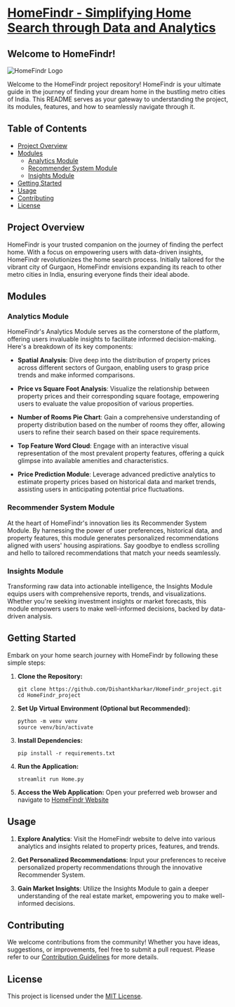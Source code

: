 # [HomeFindr - Simplifying Home Search through Data and Analytics](https://homefindrproject-s8u5a6zhtlghguwufpzkjm.streamlit.app/)

## Welcome to HomeFindr!

![HomeFindr Logo](https://github.com/Dishantkharkar/HomeFindr_project/assets/130529528/0b1c15b3-2920-4d27-8a0b-64b9f5ec1cd8.png)


Welcome to the HomeFindr project repository! HomeFindr is your ultimate guide in the journey of finding your dream home in the bustling metro cities of India. This README serves as your gateway to understanding the project, its modules, features, and how to seamlessly navigate through it.

## Table of Contents

- [Project Overview](#project-overview)
- [Modules](#modules)
  - [Analytics Module](#analytics-module)
  - [Recommender System Module](#recommender-system-module)
  - [Insights Module](#insights-module)
- [Getting Started](#getting-started)
- [Usage](#usage)
- [Contributing](#contributing)
- [License](#license)

## Project Overview

HomeFindr is your trusted companion on the journey of finding the perfect home. With a focus on empowering users with data-driven insights, HomeFindr revolutionizes the home search process. Initially tailored for the vibrant city of Gurgaon, HomeFindr envisions expanding its reach to other metro cities in India, ensuring everyone finds their ideal abode.

## Modules

### Analytics Module

HomeFindr's Analytics Module serves as the cornerstone of the platform, offering users invaluable insights to facilitate informed decision-making. Here's a breakdown of its key components:

- **Spatial Analysis**: Dive deep into the distribution of property prices across different sectors of Gurgaon, enabling users to grasp price trends and make informed comparisons.
  
- **Price vs Square Foot Analysis**: Visualize the relationship between property prices and their corresponding square footage, empowering users to evaluate the value proposition of various properties.
  
- **Number of Rooms Pie Chart**: Gain a comprehensive understanding of property distribution based on the number of rooms they offer, allowing users to refine their search based on their space requirements.
  
- **Top Feature Word Cloud**: Engage with an interactive visual representation of the most prevalent property features, offering a quick glimpse into available amenities and characteristics.
  
- **Price Prediction Module**: Leverage advanced predictive analytics to estimate property prices based on historical data and market trends, assisting users in anticipating potential price fluctuations.

### Recommender System Module

At the heart of HomeFindr's innovation lies its Recommender System Module. By harnessing the power of user preferences, historical data, and property features, this module generates personalized recommendations aligned with users' housing aspirations. Say goodbye to endless scrolling and hello to tailored recommendations that match your needs seamlessly.

### Insights Module

Transforming raw data into actionable intelligence, the Insights Module equips users with comprehensive reports, trends, and visualizations. Whether you're seeking investment insights or market forecasts, this module empowers users to make well-informed decisions, backed by data-driven analysis.

## Getting Started

Embark on your home search journey with HomeFindr by following these simple steps:

1. **Clone the Repository:**
   ```
   git clone https://github.com/Dishantkharkar/HomeFindr_project.git
   cd HomeFindr_project
   ```

2. **Set Up Virtual Environment (Optional but Recommended):**
   ```
   python -m venv venv
   source venv/bin/activate
   ```

3. **Install Dependencies:**
   ```
   pip install -r requirements.txt
   ```

4. **Run the Application:**
   ```
   streamlit run Home.py
   ```

5. **Access the Web Application:**
   Open your preferred web browser and navigate to [HomeFindr Website](https://homefindrproject-s8u5a6zhtlghguwufpzkjm.streamlit.app/)

## Usage

1. **Explore Analytics**: Visit the HomeFindr website to delve into various analytics and insights related to property prices, features, and trends.

2. **Get Personalized Recommendations**: Input your preferences to receive personalized property recommendations through the innovative Recommender System.

3. **Gain Market Insights**: Utilize the Insights Module to gain a deeper understanding of the real estate market, empowering you to make well-informed decisions.

## Contributing

We welcome contributions from the community! Whether you have ideas, suggestions, or improvements, feel free to submit a pull request. Please refer to our [Contribution Guidelines](CONTRIBUTING.md) for more details.

## License

This project is licensed under the [MIT License](LICENSE).
